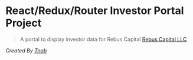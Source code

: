 # React/Redux/Router Investor Portal Project

> A portal to display investor data for Rebus Capital [Rebus Capital LLC](https://rebuscap.com/)

*Created By [Tnob](https://github.com/tnobler)*